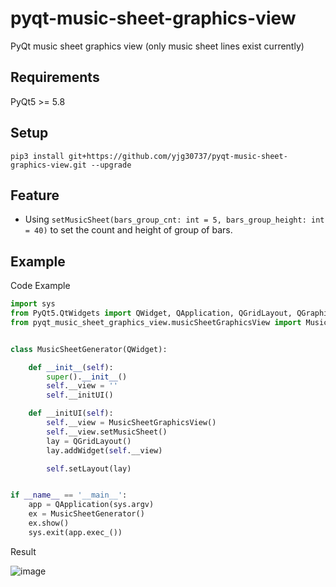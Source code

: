 # pyqt-music-sheet-graphics-view
PyQt music sheet graphics view (only music sheet lines exist currently)

## Requirements
PyQt5 >= 5.8

## Setup
```pip3 install git+https://github.com/yjg30737/pyqt-music-sheet-graphics-view.git --upgrade```

## Feature
* Using ```setMusicSheet(bars_group_cnt: int = 5, bars_group_height: int = 40)``` to set the count and height of group of bars.

## Example
Code Example
```python
import sys
from PyQt5.QtWidgets import QWidget, QApplication, QGridLayout, QGraphicsScene
from pyqt_music_sheet_graphics_view.musicSheetGraphicsView import MusicSheetGraphicsView


class MusicSheetGenerator(QWidget):

    def __init__(self):
        super().__init__()
        self.__view = ''
        self.__initUI()

    def __initUI(self):
        self.__view = MusicSheetGraphicsView()
        self.__view.setMusicSheet()
        lay = QGridLayout()
        lay.addWidget(self.__view)

        self.setLayout(lay)


if __name__ == '__main__':
    app = QApplication(sys.argv)
    ex = MusicSheetGenerator()
    ex.show()
    sys.exit(app.exec_())
```

Result

![image](https://user-images.githubusercontent.com/55078043/145660347-15db1e78-8925-4e28-90ce-39938bae295c.png)
